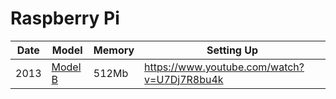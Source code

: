 # Raspberry Pi

| Date | Model       | Memory | Setting Up                                        |
|------|-------------|--------|---------------------------------------------------|
| 2013 | [Model B]() | 512Mb  | https://www.youtube.com/watch?v=U7Dj7R8bu4k       |
